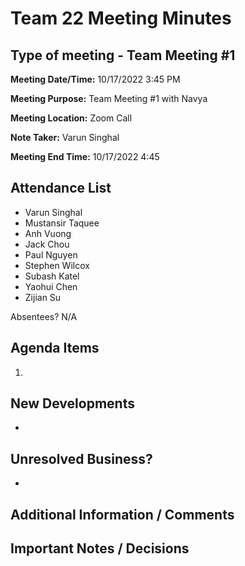 # Team 22 Meeting Minutes
## Type of meeting - Team Meeting #1

**Meeting Date/Time:**   10/17/2022 3:45 PM

**Meeting Purpose:**   Team Meeting #1 with Navya

**Meeting Location:**   Zoom Call

**Note Taker:** Varun Singhal

**Meeting End Time:** 10/17/2022 4:45

## Attendance List
- Varun Singhal
- Mustansir Taquee
- Anh Vuong
- Jack Chou
- Paul Nguyen
- Stephen Wilcox
- Subash Katel
- Yaohui Chen   
- Zijian Su
  
Absentees?
N/A

## Agenda Items 
1. 

## New Developments
- 

## Unresolved Business?
- 

## Additional Information / Comments


## Important Notes / Decisions


